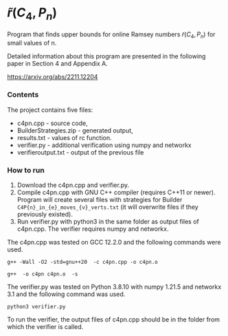# $\tilde{r}(C_4, P_n)$
Program that finds upper bounds for online Ramsey numbers $\tilde{r} (C_4, P_n)$ for small values of n.

Detailed information about this program are presented in the following paper in Section 4 and Appendix A.

https://arxiv.org/abs/2211.12204

### Contents

The project contains five files:

- c4pn.cpp - source code,
- BuilderStrategies.zip - generated output,
- results.txt - values of rc function.
- verifier.py - additional verification using numpy and networkx
- verifieroutput.txt - output of the previous file

### How to run

1. Download the c4pn.cpp and verifier.py.
2. Compile c4pn.cpp with GNU C++ compiler (requires C++11 or newer). Program will create several files with strategies for Builder `C4P{n}_in_{e}_moves_{v}_verts.txt` (it will overwrite files if they previously existed).
3. Run verifier.py with python3 in the same folder as output files of c4pn.cpp. The verifier requires numpy and networkx.

The c4pn.cpp was tested on GCC 12.2.0 and the following commands were used.

`g++ -Wall -O2 -std=gnu++20  -c c4pn.cpp -o c4pn.o`

`g++  -o c4pn c4pn.o  -s`

The verifier.py was tested on Python 3.8.10 with numpy 1.21.5 and networkx 3.1 and the following command was used.

`python3 verifier.py`

To run the verifier, the output files of c4pn.cpp should be in the folder from which the verifier is called.
